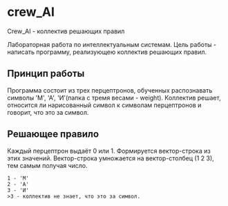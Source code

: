 # crew_AI
Crew_AI - коллектив решающих правил

Лабораторная работа по интеллектуальным системам. 
Цель работы - написать программу, реализующею коллектив решающих правил. 


## Принцип работы 
Программа состоит из трех перцептронов, обученных распознавать символы 'М', 'А', 'И'(папка с тремя весами  - weight).
Коллектив решает, относится ли нарисованный символ к символам перцептронов и говорит, что это за символ. 

## Решающее правило
Каждый перцептрон выдаёт 0 или 1. Формируется вектор-строка из этих значений. Вектор-строка умножается 
на вектор-столбец (1 2 3), тем самым получая число. 
````````
1 - 'М'
2 - 'А'
3 - 'И'
>3 - коллектив не знает, что это за символ.
`````````

